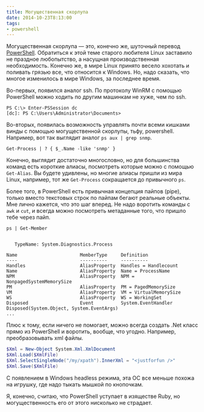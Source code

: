 ```yaml
---
title: Могущественная скорлупа
date: 2014-10-23T8:13:00
tags:
- powershell
---
```


Могущественная скорлупа — это, конечно же, шуточный перевод
[PowerShell](http://en.wikipedia.org/wiki/Windows_PowerShell). Обратиться к этой теме старого любителя Linux заставило
не праздное любопытство, а насущная производственная необходимость. Конечно же, в мире Linux принято весело хохотать и
поливать грязью все, что относится к Windows. Но, надо сказать, что многое изменилось в мире Windows, за последнее
время.

Во-первых, появился аналог ssh. По протоколу WinRM с помощью PowerShell можно ходить по другим машинкам не хуже, чем по
ssh.

```
PS C:\> Enter-PSSession dc
[dc]: PS C:\Users\Administrator\Documents>
```

Во-вторых, появилась возможность управлять почти всеми кишками винды с помощью могущественной скорлупы, тьфу,
powershell. Например, вот так выглядит аналог `ps aux | grep snmp`.

```
Get-Process | ? { $_.Name -like 'snmp' }
```

Конечно, выглядит достаточно многословно, но для большинства команд есть короткие алиасы, посмотреть которые можно с
помощью `Get-Alias`. Вы будете удивлены, но многие алиасы пришли из мира Linux, например, тот же `Get-Process`
сокращается до привычного `ps`.

Более того, в PowerShell есть привычная концепция пайпов (pipe), только вместо текстовых строк по пайпам бегают реальные
объекты. Мне лично кажется, что это шаг вперед. Не надо воротить команды с `awk` и `cut`, и всегда можно посмотреть
метаданные того, что пришло тебе через пайп.

```
ps | Get-Member


   TypeName: System.Diagnostics.Process

Name                       MemberType     Definition
----                       ----------     ----------
Handles                    AliasProperty  Handles = Handlecount
Name                       AliasProperty  Name = ProcessName
NPM                        AliasProperty  NPM = NonpagedSystemMemorySize
PM                         AliasProperty  PM = PagedMemorySize
VM                         AliasProperty  VM = VirtualMemorySize
WS                         AliasProperty  WS = WorkingSet
Disposed                   Event          System.EventHandler Disposed(System.Object, System.EventArgs)
...
```

Плюс к тому, если ничего не помогает, можно всегда создать .Net класс прямо из PowerShell и воротить, вообще, что
угодно. Например, преобразовывать xml файлы.

```powershell
$Xml = New-Object System.Xml.XmlDocument
$Xml.Load($XmlFile)
$Xml.SelectSingleNode("/my/xpath").InnerXml = "<justforfun />"
$Xml.Save($XmlFile)
```

С появлением в Windows headless режима, эта ОС все меньше похожа на игрушку, где надо тыкать мышкой по кнопочкам.

Я, конечно, считаю, что PowerShell уступает в изяществе Ruby, но могущественность его от этого нисколько не страдает.
